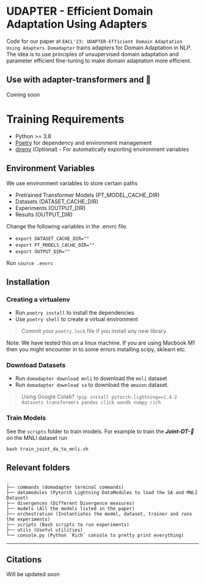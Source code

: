 # UDAPTER - Efficient Domain Adaptation Using Adapters

Code for our paper at `EACL'23: UDAPTER-Efficient Domain Adaptation Using Adapters`. `Domadapter` trains adapters for Domain Adaptation in NLP. The idea is to use principles 
of unsupervised domain adaptation and parameter efficient fine-tuning to make domain 
adaptation more efficient. 


## Use with adapter-transformers and :hugs:
Coming soon 


# Training Requirements


- Python >= 3.8
- [Poetry](https://python-poetry.org/) for dependency and environment management
- [direnv](https://direnv.net/) (Optional) - For automatically exporting environment variables

## Environment Variables 
We use environment variables to store certain paths

- Pretrained Transformer Models (PT_MODEL_CACHE_DIR)
- Datasets (DATASET_CACHE_DIR)
- Experiments (OUTPUT_DIR)
- Results (OUTPUT_DIR)

Change the following variables in the .envrc file.

- `export DATASET_CACHE_DIR=""`
- `export PT_MODELS_CACHE_DIR=""`
- `export OUTPUT_DIR=""`

Run `source .envrc`


## Installation

### Creating a virtualenv

- Run `poetry install` to install the dependencies
- Use `poetry shell` to create a virtual environment

> Commit your `poetry.lock` file if you install any new library.

Note: We have tested this on a linux machine. If you are using Macbook M1 then you might encounter in to 
some errors installing scipy, sklearn etc. 

### Download Datasets

- Run `domadapter download mnli` to download the `mnli` dataset
- Run `domadapter download sa` to download the `amazon` dataset.

> Using Google Colab?
`!pip install pytorch-lightning==1.4.2 datasets transformers pandas click wandb numpy rich`


### Train Models 

See the `scripts` folder to train models. 
For example to train the ***Joint-DT-:electric_plug:*** on the MNLI dataset run 

`bash train_joint_da_ta_mnli.sh`


## Relevant folders
```
.
├── commands (domadapter terminal commands)
├── datamodules (Pytorch Lightning DataModules to load the SA and MNLI Dataset)
├── divergences (Different Divergence measures)
├── models (All the models listed in the paper)
├── orchestration (Instantiates the model, dataset, trainer and runs the experiments)
├── scripts (Bash scripts to run experiments)
├── utils (Useful utilities)
└── console.py (Python `Rich` console to pretty print everything)
```

---

## Citations 

Will be updated soon